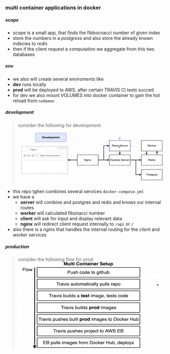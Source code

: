 ### multi container applications in docker


##### scope
* scope is a small app, that finds the fibbocnacci number of  given index
* store the numbers in a *postgress* and also store the already known indecies to *redis*
* then if the client request a computation we aggregate from this two databases  

##### env
* we also will create several enviroments like
* **dev** runs locally
* **prod** will be deployed to AWS, after certain TRAVIS CI tests succed
* for dev we also mount VOLUMES into docker container to gain the hot reload from `nodemon`

##### development
> consider the following for development:
![image](./assets/flow.png)

* this repo tghen combines several services `docker-compose.yml`
* we have a 
  * **server** will combine and postgres and redis and knows our internal routes
  * **worker** will calculated fibonacci number 
  * **client** will ask for input and display relevant data
  * **nginx**  will redirect client request internally to `/api` or `/`
* also there is a *nginx* that handles the internal routing for the *client* and *worker* services

##### production
> consider the following flow for prod:
![image](./assets/multi_travis_aws.png)



